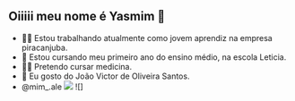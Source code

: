 ## Oiiiii meu nome é Yasmim 💙
- 👩‍💻 Estou trabalhando atualmente como jovem aprendiz na empresa piracanjuba.
- 🌱 Estou cursando meu primeiro ano do ensino médio, na escola Leticia.
- 👩‍⚕️ Pretendo cursar medicina.
- 💙 Eu gosto do João Victor de Oliveira Santos.
- @mim_.ale
  ![](https://media1.tenor.com/m/A6AdoyHHj74AAAAd/the-chosen-os-escolhidos.gif)
  ![]
  
